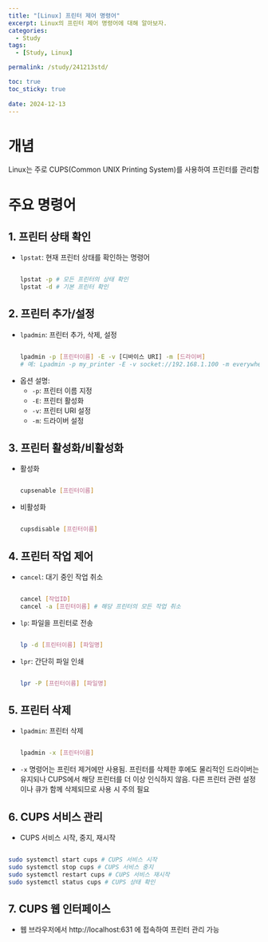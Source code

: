 ```yaml
---
title: "[Linux] 프린터 제어 명령어"
excerpt: Linux의 프린터 제어 명령어에 대해 알아보자.
categories:
  - Study
tags:
  - [Study, Linux]

permalink: /study/241213std/

toc: true
toc_sticky: true
 
date: 2024-12-13
---
```

# 개념
Linux는 주로 CUPS(Common UNIX Printing System)를 사용하여 프린터를 관리함

# 주요 명령어
## 1. 프린터 상태 확인
- `lpstat`: 현재 프린터 상태를 확인하는 명령어
  ```bash
  
  lpstat -p # 모든 프린터의 상태 확인
  lpstat -d # 기본 프린터 확인
  
  ```
## 2. 프린터 추가/설정
- `lpadmin`: 프린터 추가, 삭제, 설정
  ```bash
  
  lpadmin -p [프린터이름] -E -v [디바이스 URI] -m [드라이버]
  # 예: Lpadmin -p my_printer -E -v socket://192.168.1.100 -m everywhere
  
  ```
- 옵션 설명:
  - `-p`: 프린터 이름 지정
  - `-E`: 프린터 활성화
  - `-v`: 프린터 URI 설정
  - `-m`: 드라이버 설정
## 3. 프린터 활성화/비활성화
- 활성화
  
  ```bash
  
  cupsenable [프린터이름]
  
  ```
  
- 비활성화
  ```bash
  
  cupsdisable [프린터이름]
  
  ```
## 4. 프린터 작업 제어
- `cancel`: 대기 중인 작업 취소
  ```bash
  
  cancel [작업ID]
  cancel -a [프린터이름] # 해당 프린터의 모든 작업 취소
  
  ```
- `lp`: 파일을 프린터로 전송
  ```bash

  lp -d [프린터이름] [파일명]

  ```
- `lpr`: 간단히 파일 인쇄
  ```bash

  lpr -P [프린터이름] [파일명]
  
  ```
## 5. 프린터 삭제
- `lpadmin`: 프린터 삭제
  ```bash
  
  lpadmin -x [프린터이름]
  
  ```
- `-x` 명령어는 프린터 제거에만 사용됨. 프린터를 삭제한 후에도 물리적인 드라이버는 유지되나 CUPS에서 해당 프린터를 더 이상 인식하지 않음.
  다른 프린터 관련 설정이나 큐가 함께 삭제되므로 사용 시 주의 필요
## 6. CUPS 서비스 관리
- CUPS 서비스 시작, 중지, 재시작
```bash

sudo systemctl start cups # CUPS 서비스 시작
sudo systemctl stop cups # CUPS 서비스 중지
sudo systemctl restart cups # CUPS 서비스 재시작
sudo systemctl status cups # CUPS 상태 확인

```
## 7. CUPS 웹 인터페이스
- 웹 브라우저에서 http://localhost:631 에 접속하여 프린터 관리 가능
